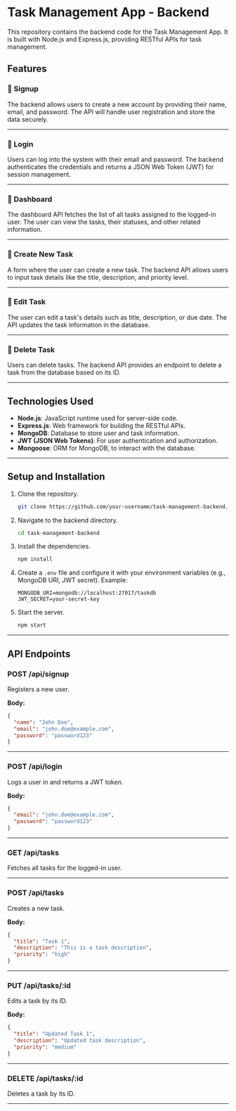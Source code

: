 
# Task Management App - Backend

This repository contains the backend code for the Task Management App. It is built with Node.js and Express.js, providing RESTful APIs for task management.

## Features

### 🔹 Signup

The backend allows users to create a new account by providing their name, email, and password. The API will handle user registration and store the data securely.

---

### 🔹 Login

Users can log into the system with their email and password. The backend authenticates the credentials and returns a JSON Web Token (JWT) for session management.

---

### 🔹 Dashboard

The dashboard API fetches the list of all tasks assigned to the logged-in user. The user can view the tasks, their statuses, and other related information.

---

### 🔹 Create New Task

A form where the user can create a new task. The backend API allows users to input task details like the title, description, and priority level.

---

### 🔹 Edit Task

The user can edit a task's details such as title, description, or due date. The API updates the task information in the database.

---

### 🔹 Delete Task

Users can delete tasks. The backend API provides an endpoint to delete a task from the database based on its ID.

---

## Technologies Used

- **Node.js**: JavaScript runtime used for server-side code.
- **Express.js**: Web framework for building the RESTful APIs.
- **MongoDB**: Database to store user and task information.
- **JWT (JSON Web Tokens)**: For user authentication and authorization.
- **Mongoose**: ORM for MongoDB, to interact with the database.
  
---

## Setup and Installation

1. Clone the repository.
    ```bash
    git clone https://github.com/your-username/task-management-backend.git
    ```

2. Navigate to the backend directory.
    ```bash
    cd task-management-backend
    ```

3. Install the dependencies.
    ```bash
    npm install
    ```

4. Create a `.env` file and configure it with your environment variables (e.g., MongoDB URI, JWT secret).
    Example:
    ```env
    MONGODB_URI=mongodb://localhost:27017/taskdb
    JWT_SECRET=your-secret-key
    ```

5. Start the server.
    ```bash
    npm start
    ```

---

## API Endpoints

### POST /api/signup

Registers a new user.

**Body:**
```json
{
  "name": "John Doe",
  "email": "john.doe@example.com",
  "password": "password123"
}
```

---

### POST /api/login

Logs a user in and returns a JWT token.

**Body:**
```json
{
  "email": "john.doe@example.com",
  "password": "password123"
}
```

---

### GET /api/tasks

Fetches all tasks for the logged-in user.

---

### POST /api/tasks

Creates a new task.

**Body:**
```json
{
  "title": "Task 1",
  "description": "This is a task description",
  "priority": "high"
}
```

---

### PUT /api/tasks/:id

Edits a task by its ID.

**Body:**
```json
{
  "title": "Updated Task 1",
  "description": "Updated task description",
  "priority": "medium"
}
```

---

### DELETE /api/tasks/:id

Deletes a task by its ID.

---


